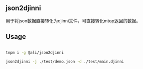 ## json2djinni
用于将json数据直接转化为djinni文件，可直接转化mtop返回的数据。

## Usage

```sh

tnpm i -g @ali/json2djinni

json2djinni -j ./test/demo.json -d ./test/main.djinni

```
